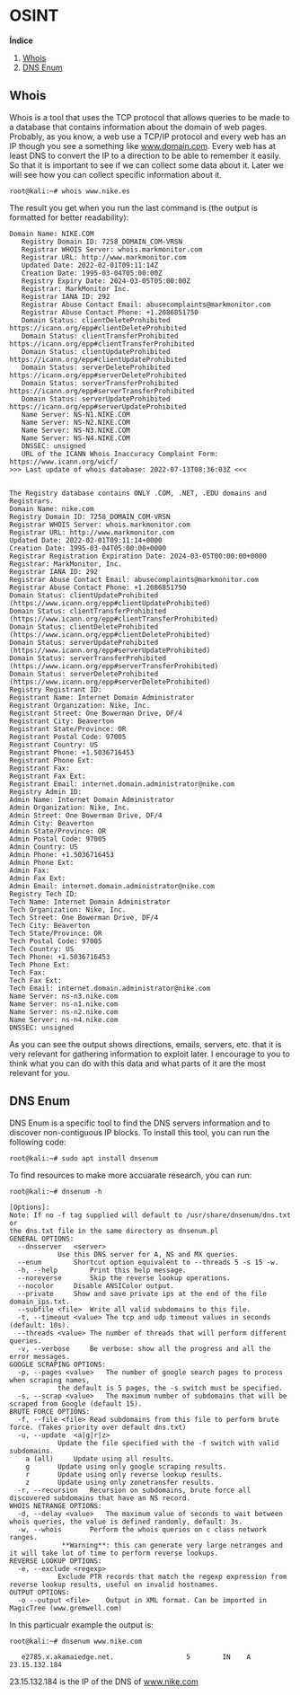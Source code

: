 # OSINT

**Índice** 
1. [Whois](#id1)
2. [DNS Enum](#id2)


## Whois<a name="id1"></a>
Whois is a tool that uses the TCP protocol that allows queries to be made to a database that contains information about the domain of web pages. Probably, as you know, a web use a TCP/IP protocol and every web has an IP though you see a something like www.domain.com. Every web has at least DNS to convert the IP to a direction to be able to remember it easily. So that it is important to see if we can collect some data about it. Later we will see how you can collect specific information about it.

```
root@kali:~# whois www.nike.es
```
The result you get when you run the last command is (the output is formatted for better readability):
```
Domain Name: NIKE.COM
   Registry Domain ID: 7258_DOMAIN_COM-VRSN
   Registrar WHOIS Server: whois.markmonitor.com
   Registrar URL: http://www.markmonitor.com
   Updated Date: 2022-02-01T09:11:14Z
   Creation Date: 1995-03-04T05:00:00Z
   Registry Expiry Date: 2024-03-05T05:00:00Z
   Registrar: MarkMonitor Inc.
   Registrar IANA ID: 292
   Registrar Abuse Contact Email: abusecomplaints@markmonitor.com
   Registrar Abuse Contact Phone: +1.2086851750
   Domain Status: clientDeleteProhibited https://icann.org/epp#clientDeleteProhibited
   Domain Status: clientTransferProhibited https://icann.org/epp#clientTransferProhibited
   Domain Status: clientUpdateProhibited https://icann.org/epp#clientUpdateProhibited
   Domain Status: serverDeleteProhibited https://icann.org/epp#serverDeleteProhibited
   Domain Status: serverTransferProhibited https://icann.org/epp#serverTransferProhibited
   Domain Status: serverUpdateProhibited https://icann.org/epp#serverUpdateProhibited
   Name Server: NS-N1.NIKE.COM
   Name Server: NS-N2.NIKE.COM
   Name Server: NS-N3.NIKE.COM
   Name Server: NS-N4.NIKE.COM
   DNSSEC: unsigned
   URL of the ICANN Whois Inaccuracy Complaint Form: https://www.icann.org/wicf/
>>> Last update of whois database: 2022-07-13T08:36:03Z <<<


The Registry database contains ONLY .COM, .NET, .EDU domains and
Registrars.
Domain Name: nike.com
Registry Domain ID: 7258_DOMAIN_COM-VRSN
Registrar WHOIS Server: whois.markmonitor.com
Registrar URL: http://www.markmonitor.com
Updated Date: 2022-02-01T09:11:14+0000
Creation Date: 1995-03-04T05:00:00+0000
Registrar Registration Expiration Date: 2024-03-05T00:00:00+0000
Registrar: MarkMonitor, Inc.
Registrar IANA ID: 292
Registrar Abuse Contact Email: abusecomplaints@markmonitor.com
Registrar Abuse Contact Phone: +1.2086851750
Domain Status: clientUpdateProhibited (https://www.icann.org/epp#clientUpdateProhibited)
Domain Status: clientTransferProhibited (https://www.icann.org/epp#clientTransferProhibited)
Domain Status: clientDeleteProhibited (https://www.icann.org/epp#clientDeleteProhibited)
Domain Status: serverUpdateProhibited (https://www.icann.org/epp#serverUpdateProhibited)
Domain Status: serverTransferProhibited (https://www.icann.org/epp#serverTransferProhibited)
Domain Status: serverDeleteProhibited (https://www.icann.org/epp#serverDeleteProhibited)
Registry Registrant ID: 
Registrant Name: Internet Domain Administrator
Registrant Organization: Nike, Inc.
Registrant Street: One Bowerman Drive, DF/4
Registrant City: Beaverton
Registrant State/Province: OR
Registrant Postal Code: 97005
Registrant Country: US
Registrant Phone: +1.5036716453
Registrant Phone Ext: 
Registrant Fax: 
Registrant Fax Ext: 
Registrant Email: internet.domain.administrator@nike.com
Registry Admin ID: 
Admin Name: Internet Domain Administrator
Admin Organization: Nike, Inc.
Admin Street: One Bowerman Drive, DF/4
Admin City: Beaverton
Admin State/Province: OR
Admin Postal Code: 97005
Admin Country: US
Admin Phone: +1.5036716453
Admin Phone Ext: 
Admin Fax: 
Admin Fax Ext: 
Admin Email: internet.domain.administrator@nike.com
Registry Tech ID: 
Tech Name: Internet Domain Administrator
Tech Organization: Nike, Inc.
Tech Street: One Bowerman Drive, DF/4
Tech City: Beaverton
Tech State/Province: OR
Tech Postal Code: 97005
Tech Country: US
Tech Phone: +1.5036716453
Tech Phone Ext: 
Tech Fax: 
Tech Fax Ext: 
Tech Email: internet.domain.administrator@nike.com
Name Server: ns-n3.nike.com
Name Server: ns-n1.nike.com
Name Server: ns-n2.nike.com
Name Server: ns-n4.nike.com
DNSSEC: unsigned
```
As you can see the output shows directions, emails, servers, etc. that it is very relevant for gathering information to exploit later. I encourage to you to think what you can do with this data and what parts of it are the most relevant for you.

## DNS Enum<a name="id2"></a>
DNS Enum is a specific tool to find the DNS servers information and to discover non-contiguous IP blocks. To install this tool, you can run the following code:
```
root@kali:~# sudo apt install dnsenum
```
To find resources to make more accuarate research, you can run:
```
root@kali:~# dnsenum -h
```
```Usage: dnsenum [Options] <domain>
[Options]:
Note: If no -f tag supplied will default to /usr/share/dnsenum/dns.txt or
the dns.txt file in the same directory as dnsenum.pl
GENERAL OPTIONS:
  --dnsserver 	<server>
			Use this DNS server for A, NS and MX queries.
  --enum		Shortcut option equivalent to --threads 5 -s 15 -w.
  -h, --help		Print this help message.
  --noreverse		Skip the reverse lookup operations.
  --nocolor		Disable ANSIColor output.
  --private		Show and save private ips at the end of the file domain_ips.txt.
  --subfile <file>	Write all valid subdomains to this file.
  -t, --timeout <value>	The tcp and udp timeout values in seconds (default: 10s).
  --threads <value>	The number of threads that will perform different queries.
  -v, --verbose		Be verbose: show all the progress and all the error messages.
GOOGLE SCRAPING OPTIONS:
  -p, --pages <value>	The number of google search pages to process when scraping names,
			the default is 5 pages, the -s switch must be specified.
  -s, --scrap <value>	The maximum number of subdomains that will be scraped from Google (default 15).
BRUTE FORCE OPTIONS:
  -f, --file <file>	Read subdomains from this file to perform brute force. (Takes priority over default dns.txt)
  -u, --update	<a|g|r|z>
			Update the file specified with the -f switch with valid subdomains.
	a (all)		Update using all results.
	g		Update using only google scraping results.
	r		Update using only reverse lookup results.
	z		Update using only zonetransfer results.
  -r, --recursion	Recursion on subdomains, brute force all discovered subdomains that have an NS record.
WHOIS NETRANGE OPTIONS:
  -d, --delay <value>	The maximum value of seconds to wait between whois queries, the value is defined randomly, default: 3s.
  -w, --whois		Perform the whois queries on c class network ranges.
			 **Warning**: this can generate very large netranges and it will take lot of time to perform reverse lookups.
REVERSE LOOKUP OPTIONS:
  -e, --exclude	<regexp>
			Exclude PTR records that match the regexp expression from reverse lookup results, useful on invalid hostnames.
OUTPUT OPTIONS:
  -o --output <file>	Output in XML format. Can be imported in MagicTree (www.gremwell.com)
  ```

In this particualr example the output is:

```
root@kali:~# dnsenum www.nike.com
   
   e2785.x.akamaiedge.net.                  5        IN    A        23.15.132.184
```
23.15.132.184 is the IP of the DNS of www.nike.com



